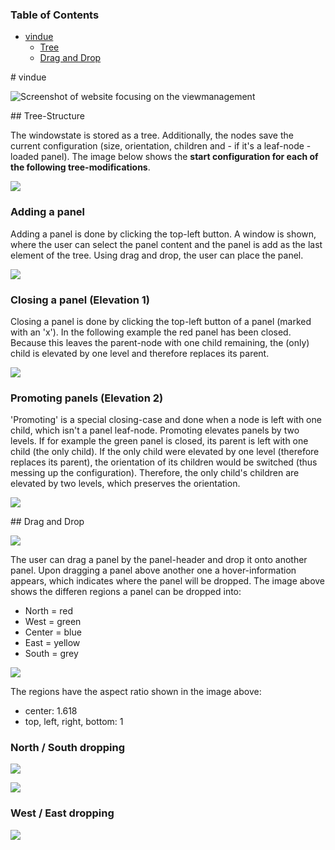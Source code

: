 ### Table of Contents
* [vindue](#vindue)
	* [Tree](#TreeStructure)
	* [Drag and Drop](#DnD)

<a name="vindue" />
# vindue

![Screenshot of website focusing on the viewmanagement ](documentation/assets/tree.png)

<a name="TreeStructure" />
## Tree-Structure

The windowstate is stored as a tree. Additionally, the nodes save the current configuration (size, orientation, children and - if it's a leaf-node - loaded panel). The image below shows the **start configuration for each of the following tree-modifications**.

![](/documentation/assets/basic-tree.png)

### Adding a panel

Adding a panel is done by clicking the top-left button. A window is shown, where the user can select the panel content and the panel is add as the last element of the tree. Using drag and drop, the user can place the panel.

![](/documentation/assets/add-tree.png)

### Closing a panel (Elevation 1)

Closing a panel is done by clicking the top-left button of a panel (marked with an 'x'). In the following example the red panel has been closed. Because this leaves the parent-node with one child remaining, the (only) child is elevated by one level and therefore replaces its parent.

![](/documentation/assets/close-tree.png)

### Promoting panels (Elevation 2)

'Promoting' is a special closing-case and done when a node is left with one child, which isn't a panel leaf-node. Promoting elevates panels by two levels. If for example the green panel is closed, its parent is left with one child (the only child). If the only child were elevated by one level (therefore replaces its parent), the orientation of its children would be switched (thus messing up the configuration). Therefore, the only child's children are elevated by two levels, which preserves the orientation.

![](/documentation/assets/promote-tree.png)

<a name="DnD" />
## Drag and Drop

![](/documentation/assets/drag.png)

The user can drag a panel by the panel-header and drop it onto another panel. Upon dragging a panel above another one a hover-information appears, which indicates where the panel will be dropped. The image above shows the differen regions a panel can be dropped into:

- North = red
- West = green
- Center = blue
- East = yellow
- South = grey

![](/documentation/assets/drag-sizes.png)

The regions have the aspect ratio shown in the image above:

- center: 1.618
- top, left, right, bottom: 1

### North / South dropping

![](/documentation/assets/drag-north-south.png)

![](/documentation/assets/drag-second-layer-west-east.png)

### West / East dropping

![](/documentation/assets/drag-west-east.png)
